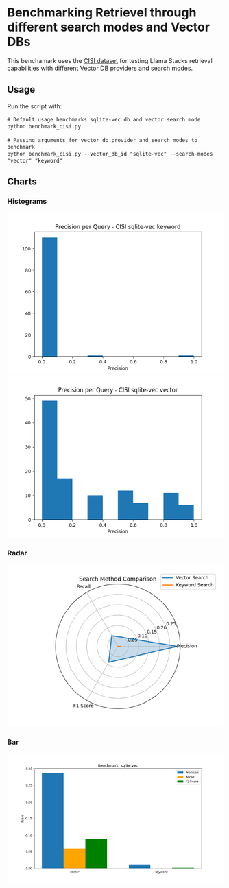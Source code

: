 # Benchmarking Retrievel through different search modes and Vector DBs
This benchamark uses the [CISI dataset](https://www.kaggle.com/datasets/dmaso01dsta/cisi-a-dataset-for-information-retrieval/code) for testing Llama Stacks retrieval capabilities with different Vector DB providers and search modes.

## Usage
Run the script with:
```
# Default usage benchmarks sqlite-vec db and vector search mode
python benchmark_cisi.py 

# Passing arguments for vector db provider and search modes to benchmark
python benchmark_cisi.py --vector_db_id "sqlite-vec" --search-modes "vector" "keyword"
```

## Charts

### Histograms
![keyword](./images/histogram_cisi_ds_sqlite-vec_keyword.png)
![vector](./images/histogram_cisi_ds_sqlite-vec_vector.png)
### Radar
![Radar](./images/sqlite-vec_radar_chart.png)
### Bar
![Bar](./images/sqlite-vec_evaluation_bar_chart.png)